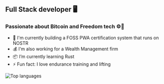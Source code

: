 ## Full Stack developer 🖥️
### Passionate about Bitcoin and Freedom tech ⚙️🔋

- 🦞 I'm currently building a FOSS PWA certification system that runs on NOSTR
- 💰 I'm also working for a Wealth Management firm
- 📦 I’m currently learning Rust
- ⚡ Fun fact: I love endurance training and lifting 

![Top languages](https://github-readme-stats.vercel.app/api/top-langs/?username=mattwilson02&layout=compact&langs_count=4&theme=dark%22/%3E)
